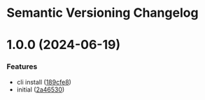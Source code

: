 # Semantic Versioning Changelog

# 1.0.0 (2024-06-19)


### Features

* cli install ([189cfe8](https://github.com/ifgeny87/webxuker/commit/189cfe8d52fcfd4ff5d3da53c71a04bd1befaa16))
* initial ([2a46530](https://github.com/ifgeny87/webxuker/commit/2a46530ccb307de3d4c1e7d4b208ab5788b543da))
